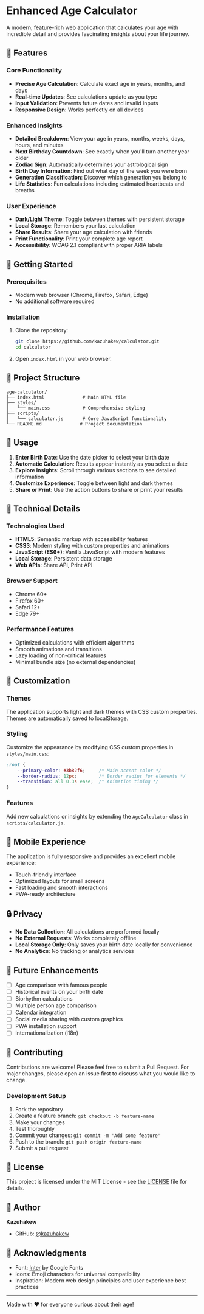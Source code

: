 # Enhanced Age Calculator

A modern, feature-rich web application that calculates your age with incredible detail and provides fascinating insights about your life journey.

## 🌟 Features

### Core Functionality
- **Precise Age Calculation**: Calculate exact age in years, months, and days
- **Real-time Updates**: See calculations update as you type
- **Input Validation**: Prevents future dates and invalid inputs
- **Responsive Design**: Works perfectly on all devices

### Enhanced Insights
- **Detailed Breakdown**: View your age in years, months, weeks, days, hours, and minutes
- **Next Birthday Countdown**: See exactly when you'll turn another year older
- **Zodiac Sign**: Automatically determines your astrological sign
- **Birth Day Information**: Find out what day of the week you were born
- **Generation Classification**: Discover which generation you belong to
- **Life Statistics**: Fun calculations including estimated heartbeats and breaths

### User Experience
- **Dark/Light Theme**: Toggle between themes with persistent storage
- **Local Storage**: Remembers your last calculation
- **Share Results**: Share your age calculation with friends
- **Print Functionality**: Print your complete age report
- **Accessibility**: WCAG 2.1 compliant with proper ARIA labels

## 🚀 Getting Started

### Prerequisites
- Modern web browser (Chrome, Firefox, Safari, Edge)
- No additional software required

### Installation
1. Clone the repository:
   ```bash
   git clone https://github.com/kazuhakew/calculator.git
   cd calculator
   ```

2. Open `index.html` in your web browser.

## 📁 Project Structure

```
age-calculator/
├── index.html              # Main HTML file
├── styles/
│   └── main.css            # Comprehensive styling
├── scripts/
│   └── calculator.js       # Core JavaScript functionality
└── README.md              # Project documentation
```

## 🎯 Usage

1. **Enter Birth Date**: Use the date picker to select your birth date
2. **Automatic Calculation**: Results appear instantly as you select a date
3. **Explore Insights**: Scroll through various sections to see detailed information
4. **Customize Experience**: Toggle between light and dark themes
5. **Share or Print**: Use the action buttons to share or print your results

## 🔧 Technical Details

### Technologies Used
- **HTML5**: Semantic markup with accessibility features
- **CSS3**: Modern styling with custom properties and animations
- **JavaScript (ES6+)**: Vanilla JavaScript with modern features
- **Local Storage**: Persistent data storage
- **Web APIs**: Share API, Print API

### Browser Support
- Chrome 60+
- Firefox 60+
- Safari 12+
- Edge 79+

### Performance Features
- Optimized calculations with efficient algorithms
- Smooth animations and transitions
- Lazy loading of non-critical features
- Minimal bundle size (no external dependencies)

## 🎨 Customization

### Themes
The application supports light and dark themes with CSS custom properties. Themes are automatically saved to localStorage.

### Styling
Customize the appearance by modifying CSS custom properties in `styles/main.css`:

```css
:root {
    --primary-color: #3b82f6;     /* Main accent color */
    --border-radius: 12px;        /* Border radius for elements */
    --transition: all 0.3s ease;  /* Animation timing */
}
```

### Features
Add new calculations or insights by extending the `AgeCalculator` class in `scripts/calculator.js`.

## 📱 Mobile Experience

The application is fully responsive and provides an excellent mobile experience:
- Touch-friendly interface
- Optimized layouts for small screens
- Fast loading and smooth interactions
- PWA-ready architecture

## 🔒 Privacy

- **No Data Collection**: All calculations are performed locally
- **No External Requests**: Works completely offline
- **Local Storage Only**: Only saves your birth date locally for convenience
- **No Analytics**: No tracking or analytics services

## 🚀 Future Enhancements

- [ ] Age comparison with famous people
- [ ] Historical events on your birth date
- [ ] Biorhythm calculations
- [ ] Multiple person age comparison
- [ ] Calendar integration
- [ ] Social media sharing with custom graphics
- [ ] PWA installation support
- [ ] Internationalization (i18n)

## 🤝 Contributing

Contributions are welcome! Please feel free to submit a Pull Request. For major changes, please open an issue first to discuss what you would like to change.

### Development Setup
1. Fork the repository
2. Create a feature branch: `git checkout -b feature-name`
3. Make your changes
4. Test thoroughly
5. Commit your changes: `git commit -m 'Add some feature'`
6. Push to the branch: `git push origin feature-name`
7. Submit a pull request

## 📄 License

This project is licensed under the MIT License - see the [LICENSE](LICENSE) file for details.

## 👤 Author

**Kazuhakew**
- GitHub: [@kazuhakew](https://github.com/kazuhakew)

## 🙏 Acknowledgments

- Font: [Inter](https://fonts.google.com/specimen/Inter) by Google Fonts
- Icons: Emoji characters for universal compatibility
- Inspiration: Modern web design principles and user experience best practices

---

Made with ❤️ for everyone curious about their age!